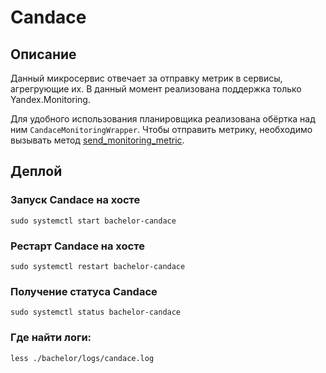 # Candace

## Описание

Данный микросервис отвечает за отправку метрик в сервисы, агрегрующие их. 
В данный момент реализована поддержка только Yandex.Monitoring.

Для удобного использования планировщика реализована обёртка над ним `CandaceMonitoringWrapper`.
Чтобы отправить метрику, необходимо вызывать метод [send_monitoring_metric](https://github.com/DrunkBearEKB/bachelor/blob/38e64da021d3cac2906f58649aaf38f5c4c39249/src/candace/candace_wrapper/candace_monitoring_wrapper.py#L13).

## Деплой

### Запуск Candace на хосте

```shell
sudo systemctl start bachelor-candace
```

### Рестарт Candace на хосте

```shell
sudo systemctl restart bachelor-candace
```

### Получение статуса Candace

```shell
sudo systemctl status bachelor-candace
```

### Где найти логи:

```shell
less ./bachelor/logs/candace.log
```